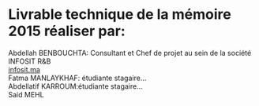 # Livrable technique de la mémoire 2015 réaliser par:
Abdellah BENBOUCHTA: Consultant et Chef de projet au sein de la société INFOSIT R&B    
[infosit.ma](https://www.infosit.ma)    
Fatma MANLAYKHAF: étudiante stagaire...   
Abdellatif KARROUM:étudiante stagaire...  
Said MEHL    

